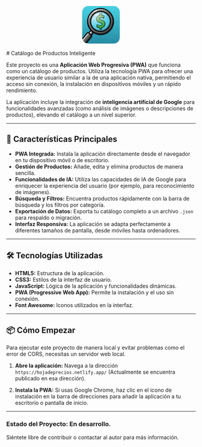 <p align="center">
  <img src="./icon-512.png" alt="Texto alternativo" width="100">
</p> 
  # Catálogo de Productos Inteligente

Este proyecto es una **Aplicación Web Progresiva (PWA)** que funciona como un catálogo de productos. Utiliza la tecnología PWA para ofrecer una experiencia de usuario similar a la de una aplicación nativa, permitiendo el acceso sin conexión, la instalación en dispositivos móviles y un rápido rendimiento.

La aplicación incluye la integración de **inteligencia artificial de Google** para funcionalidades avanzadas (como análisis de imágenes o descripciones de productos), elevando el catálogo a un nivel superior.

---

## 🚀 Características Principales

* **PWA Integrada:** Instala la aplicación directamente desde el navegador en tu dispositivo móvil o de escritorio.
* **Gestión de Productos:** Añade, edita y elimina productos de manera sencilla.
* **Funcionalidades de IA:** Utiliza las capacidades de IA de Google para enriquecer la experiencia del usuario (por ejemplo, para reconocimiento de imágenes).
* **Búsqueda y Filtros:** Encuentra productos rápidamente con la barra de búsqueda y los filtros por categoría.
* **Exportación de Datos:** Exporta tu catálogo completo a un archivo `.json` para respaldo o migración.
* **Interfaz Responsiva:** La aplicación se adapta perfectamente a diferentes tamaños de pantalla, desde móviles hasta ordenadores.

---

## 🛠️ Tecnologías Utilizadas

* **HTML5:** Estructura de la aplicación.
* **CSS3:** Estilos de la interfaz de usuario.
* **JavaScript:** Lógica de la aplicación y funcionalidades dinámicas.
* **PWA (Progressive Web App):** Permite la instalación y el uso sin conexión.
* **Font Awesome:** Iconos utilizados en la interfaz.

---

## 📦 Cómo Empezar

Para ejecutar este proyecto de manera local y evitar problemas como el error de CORS, necesitas un servidor web local.

1.  **Abre la aplicación:**
    Navega a la dirección `https://hojadeprecios.netlify.app/` (Actualmente se encuentra publicado en esa dirección).

2.  **Instala la PWA:**
    Si usas Google Chrome, haz clic en el icono de instalación en la barra de direcciones para añadir la aplicación a tu escritorio o pantalla de inicio.

---

### **Estado del Proyecto:** En desarrollo.

Siéntete libre de contribuir o contactar al autor para más información.
